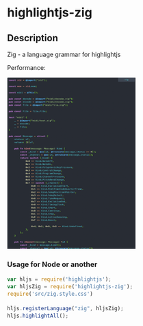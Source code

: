 # highlightjs-zig

## Description

Zig - a language grammar for highlightjs

Performance:

<img src="./image.png" width="300" height="400">

### Usage for Node or another

```javascript
var hljs = require('highlightjs');
var hljsZig = require('highlightjs-zig');
require('src/zig.style.css')

hljs.registerLanguage("zig", hljsZig);
hljs.highlightAll();
```
